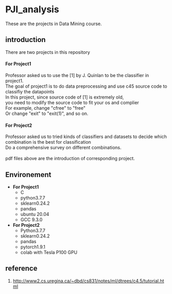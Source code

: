 # PJI_analysis
These are the projects in Data Mining course.
## introduction
There are two projects in this repository</br>
#### **For Project1**</br>
Professor asked us to use the [1] by J. Quinlan to be the classifier in project1.</br>
The goal of project1 is to do data preprocessing and use c45 source code to classifiy the datapoints</br>
In this project, since source code of [1] is extremely old, </br>
you need to modify the source code to fit your os and complier</br>
For example, change "cfree" to "free"</br>
Or change "exit" to "exit(1)", and so on.</br>
#### **For Project2**
Professor asked us to tried kinds of classifiers and datasets to decide which combination is the best for classification</br>
Do a comprehensive survey on different combinations.</br>
</br>
pdf files above are the introduction of corresponding project.
## Environement
- **For Project1**
  - C 
  - python3.7.7
  - sklearn0.24.2
  - pandas
  - ubuntu 20.04
  - GCC 9.3.0
- **For Project2**
  - Python3.7.7
  - sklearn0.24.2
  - pandas
  - pytorch1.9.1
  - colab with Tesla P100 GPU
## reference
1. http://www2.cs.uregina.ca/~dbd/cs831/notes/ml/dtrees/c4.5/tutorial.html</br>
